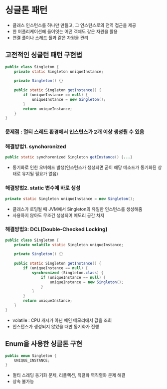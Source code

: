 # 싱글톤 패턴
- 클래스 인스턴스를 하나만 만들고, 그 인스턴스로의 전역 접근을 제공
- 한 어플리케이션에 들어잇는 어떤 객체도 같은 자원을 활용
- 연결 풀이나 스레드 풀과 같은 자원을 관리

## 고전적인 싱글턴 패턴 구현법
```java
public class Singleton {
    private static Singleton uniqueInstance;
    
    private Singleton() {}
    
    public static Singleton getInstance() {
        if (uniqueInstance == null) {
            uniqueInstance = new Singleton();
        }
        return uniqueInstance;
    }
}
```
### 문제점 : 멀티 스레드 환경에서 인스턴스가 2개 이상 생성될 수 있음

### 해결방법1. synchoronized
```java
public static synchoronized Singleton getInstance() {...}
```
- 동기화로 인한 오버헤드 발생(인스턴스가 생성되면 굳이 해당 메소드가 동기화된 상태로 유지될 필요가 없음)

### 해결방법2. static 변수에 바로 생성
```java
private static Singleton uniqueInstance = new Singleton();
```
- 클래스가 로딩될 때 JVM에서 Singleton의 유일한 인스턴스를 생성해줌
- 사용하지 않아도 무조건 생성되어 메모리 공간 차지

### 해결방법3: DCL(Double-Checked Locking)
```java
public class Singleton {
    private volatile static Singleton uniqueInstance;
    
    private Singleton() {}
    
    public static Singleton getInstance() {
        if (uniqueInstance == null) {
            synchronized (Singleton.class) {
                if (uniqueInstance == null) {
                    uniqueInstance = new Singleton();
                }
            }
        }
        return uniqueInstance;
    }
}
```
- volatile : CPU 캐시가 아닌 메인 메모리에서 값을 조회
- 인스턴스가 생성되지 않았을 때만 동기화가 진행

## Enum을 사용한 싱글톤 구현
```java
public enum Singleton {
    UNIQUE_INSTANCE;
}
```
- 멀티 스레딩 동기화 문제, 리플렉션, 직렬화 역직렬화 문제 해결 
- 상속 불가능

